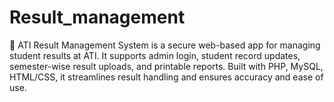 # Result_management
📘 ATI Result Management System is a secure web-based app for managing student results at ATI. It supports admin login, student record updates, semester-wise result uploads, and printable reports. Built with PHP, MySQL, HTML/CSS, it streamlines result handling and ensures accuracy and ease of use.
